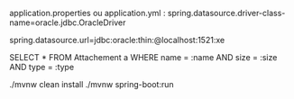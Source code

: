 application.properties ou application.yml :
spring.datasource.driver-class-name=oracle.jdbc.OracleDriver

spring.datasource.url=jdbc:oracle:thin:@localhost:1521:xe

SELECT * FROM Attachement a WHERE name = :name AND size = :size AND type = :type



./mvnw clean install
./mvnw spring-boot:run

